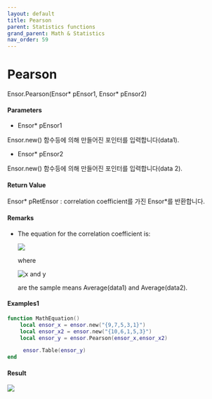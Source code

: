 ```yaml
---
layout: default
title: Pearson
parent: Statistics functions
grand_parent: Math & Statistics
nav_order: 59
---
```


# Pearson

Ensor.Pearson\(Ensor\* pEnsor1, Ensor\* pEnsor2\)

#### Parameters

* Ensor\* pEnsor1

Ensor.new\(\) 함수등에 의해 만들어진 포인터를 입력합니다\(data1\).

* Ensor\* pEnsor2

Ensor.new\(\) 함수등에 의해 만들어진 포인터를 입력합니다\(data 2\).

#### Return Value

Ensor\* pRetEnsor : correlation coefficient를 가진 Ensor\*를 반환합니다.

#### Remarks

* The equation for the correlation coefficient is:

  ![](/StatisticsAPI/PearsonFunc.png)

  where

  ![](https://support.content.office.net/en-us/media/e50bfa35-f7a7-44ee-91eb-d25d79f90f42.png "x and y")

  are the sample means Average\(data1\) and Average\(data2\).

#### Examples1

```lua
function MathEquation()
    local ensor_x = ensor.new("{9,7,5,3,1}")
    local ensor_x2 = ensor.new("{10,6,1,5,3}")
    local ensor_y = ensor.Pearson(ensor_x,ensor_x2)

     ensor.Table(ensor_y)
end
```

#### Result

![](/StatisticsAPI/PearsonResult.png)

